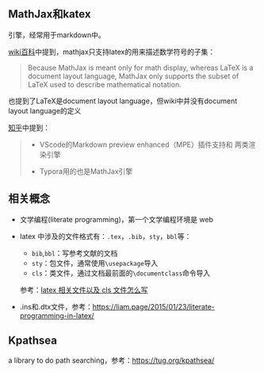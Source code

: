 ## MathJax和katex

引擎，经常用于markdown中。

[wiki百科][1]中提到，mathjax只支持latex的用来描述数学符号的子集：

> Because MathJax is meant only for math display, whereas LaTeX is a document layout language, MathJax only supports the subset of LaTeX used to describe mathematical notation.

也提到了LaTeX是document layout language，但wiki中并没有document layout language的定义

[知乎][2]中提到：

> - VScode的Markdown preview enhanced（MPE）插件支持和 两类渲染引擎
>
> - Typora用的也是MathJax引擎

[1]:https://en.wikipedia.org/wiki/MathJax "mathjax wiki"
[2]:https://zhuanlan.zhihu.com/p/381263375 "Mathjax和katex"

## 相关概念

- 文学编程(literate programming)，第一个文学编程环境是 web

- latex 中涉及的文件格式有：`.tex`，`.bib`，`sty`，`bbl`等：

  - `bib`,`bbl`：写参考文献的文档
  - `sty`：包文件，通常使用`\usepackage`导入
  - `cls`：类文件，通过文档最前面的`\documentclass`命令导入

  参考：[latex 相关文件以及 cls 文件怎么写](https://zhuanlan.zhihu.com/p/77537952)

- .ins和.dtx文件，参考：<https://liam.page/2015/01/23/literate-programming-in-latex/>

## Kpathsea

a library to do path searching，参考：<https://tug.org/kpathsea/>

